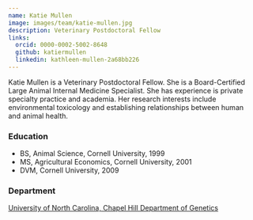 ```yaml
---
name: Katie Mullen
image: images/team/katie-mullen.jpg
description: Veterinary Postdoctoral Fellow
links:
  orcid: 0000-0002-5002-8648
  github: katiermullen
  linkedin: kathleen-mullen-2a68bb226
---
```


Katie Mullen is a Veterinary Postdoctoral Fellow. She is a Board-Certified Large Animal Internal Medicine Specialist. She has experience is private specialty practice and academia. Her research interests include environmental toxicology and establishing relationships between human and animal health.

### Education
- BS, Animal Science, Cornell University, 1999
- MS, Agricultural Economics, Cornell University, 2001
- DVM, Cornell University, 2009

### Department

[University of North Carolina, Chapel Hill Department of Genetics](https://www.med.unc.edu/genetics)
